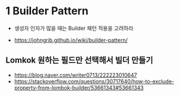 # 1 Builder Pattern

* 생성자 인자가 많을 때는 Builder 패턴 적용을 고려하라



















* https://johngrib.github.io/wiki/builder-pattern/



## Lomkok 원하는 필드만 선택해서 빌더 만들기

* https://blog.naver.com/writer0713/222223010647
* https://stackoverflow.com/questions/30717640/how-to-exclude-property-from-lombok-builder/53661343#53661343

